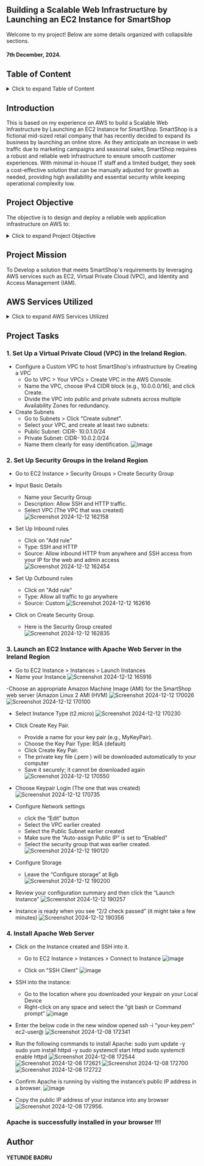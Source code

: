 ## Building a Scalable Web Infrastructure by Launching an EC2 Instance for SmartShop
Welcome to my project! Below are some details organized with collapsible sections.
#### 7th December, 2024.
## Table of Content
<details>
  <summary>Click to expand Table of Content</summary>

  - [Introduction](#introduction)
  - [Project Objective](#project-objective)
  - [Project Mission](#project-mission)
  - [AWS Services Utilized](#aws-services-utilized)
  - [Project Tasks](#project-tasks)
    - [Set up a Virtual Private Cloud (VPC)](#set-up-a-virtual-private-cloud-vpc)
    - [Set up Security Groups](#set-up-security-groups)
    - [Launch an EC2 Instance with Apache Web Server](#launch-an-ec2-instance-with-apache-web-server)
    - [Install Apache Web Server](#install-apache-web-server)
</details>
  
  ## Introduction
This is based on my experience on AWS to build a Scalable Web Infrastructure by Launching an EC2 Instance for SmartShop. SmartShop is a fictional mid-sized retail company that has recently decided to expand its business by launching an online store. As they anticipate an increase in web traﬀic due to marketing campaigns and seasonal sales, SmartShop requires a robust and reliable web infrastructure to ensure smooth customer experiences. With minimal in-house IT staﬀ and a limited budget, they seek a cost-eﬀective solution that can be manually adjusted for growth as needed, providing high availability and essential security while keeping operational complexity low.

## Project Objective 
The objective is to design and deploy a reliable web application infrastructure on AWS to:
<details>
  <summary>Click to expand Project Objective</summary>

  - Support anticipated growth with ﬂexible resource allocation
  - Ensure high availability and consistent user experience
  - Implement strong security measures to protect customer data
  - Be cost-eﬀective and optimized for performance
</details>

## Project Mission
To Develop a solution that meets SmartShop's requirements by leveraging AWS services such as EC2, Virtual Private Cloud (VPC), and Identity and Access Management (IAM).

## AWS Services Utilized
<details>
  <summary>Click to expand AWS Services Utilized</summary>

  - Amazon EC2: Hosting the scalable web application.
  - Amazon VPC: Isolating the network environment.
  - Amazon CloudWatch: Monitoring resources and setting up alerts.
  - AWS CloudTrail: Auditing AWS API calls.
</details>

## Project Tasks
### 1. Set Up a Virtual Private Cloud (VPC) in the Ireland Region.
- Configure a Custom VPC to host SmartShop's infrastructure by Creating a VPC
  - Go to VPC > Your VPCs > Create VPC in the AWS Console.
  - Name the VPC, choose IPv4 CIDR block (e.g., 10.0.0.0/16), and click Create.
  - Divide the VPC into public and private subnets across multiple Availability Zones for redundancy.
- Create Subnets
  - Go to Subnets > Click "Create subnet".
  - Select your VPC, and create at least two subnets:
  - Public Subnet: CIDR- 10.0.1.0/24
  - Private Subnet: CIDR- 10.0.2.0/24
  - Name them clearly for easy identification.
![image](https://github.com/user-attachments/assets/dc7812bd-1d98-484a-836f-88d18f26770d)

### 2. Set Up Security Groups in the Ireland Region
- Go to EC2 Instance > Security Groups > Create Security Group
- Input Basic Details
  - Name your Security Group
  - Description: Allow SSH and HTTP traffic.
  - Select VPC (The VPC that was created)
  ![Screenshot 2024-12-12 162158](https://github.com/user-attachments/assets/5bdecc4b-271e-4a77-8ecd-36f43946765a)

- Set Up Inbound rules
  - Click on "Add rule"
  - Type: SSH and HTTP
  - Source: Allow inbound HTTP from anywhere and SSH access from your IP for the web and admin access
![Screenshot 2024-12-12 162454](https://github.com/user-attachments/assets/5e485aaa-6bec-4284-9a75-2c60d1e506b3)

- Set Up Outbound rules
  - Click on "Add rule"
  - Type: Allow all traffic to go anywhere
  - Source: Custom
![Screenshot 2024-12-12 162616](https://github.com/user-attachments/assets/69e421b6-aaaa-4ff7-a428-bb47f711493e)

- Click on Create Security Group.
  - Here is the Security Group created
![Screenshot 2024-12-12 162835](https://github.com/user-attachments/assets/0d0a0f65-9159-4a4e-bc23-00afa367368c)

### 3. Launch an EC2 Instance with Apache Web Server in the Ireland Region
- Go to EC2 Instance > Instances > Launch Instances
- Name your Instance
![Screenshot 2024-12-12 165916](https://github.com/user-attachments/assets/e17965c4-743c-4529-807f-82fcfe187012)

-Choose an appropriate Amazon Machine Image (AMI) for the SmartShop web server (Amazon Linux 2 AMI (HVM)
![Screenshot 2024-12-12 170026](https://github.com/user-attachments/assets/754a6f39-201c-490d-b52e-e062aea776dd)
![Screenshot 2024-12-12 170100](https://github.com/user-attachments/assets/03f19be7-71e4-4572-b627-ee3eb1929af9)

- Select Instance Type (t2.micro)
![Screenshot 2024-12-12 170230](https://github.com/user-attachments/assets/a3940e2c-fedf-486d-893d-120f56c063d1)

- Click Create Key Pair.
   - Provide a name for your key pair (e.g., MyKeyPair).
   - Choose the Key Pair Type: RSA (default)
   - Click Create Key Pair.
   - The private key file (.pem ) will be downloaded automatically to your computer
   - Save it securely; it cannot be downloaded again
                 ![Screenshot 2024-12-12 170550](https://github.com/user-attachments/assets/090b1191-0654-400c-8a24-1514f01417a3)

- Choose Keypair Login (The one that was created)
![Screenshot 2024-12-12 170735](https://github.com/user-attachments/assets/fb4b2046-2ef8-46e3-8103-fb9833ffb380)

- Configure Network settings
  - click the “Edit” button
  - Select the VPC earlier created
  - Select the Public Subnet earlier created
  - Make sure the “Auto-assign Public IP” is set to “Enabled”
  - Select the security group that was earlier created.
![Screenshot 2024-12-12 190120](https://github.com/user-attachments/assets/52074274-1f56-4ced-a2e4-cd2a95c80a9d)

- Configure Storage
   - Leave the “Configure storage” at 8gb
![Screenshot 2024-12-12 190200](https://github.com/user-attachments/assets/d4bc2997-57e6-43ae-a94c-b66970c92e53)

- Review your configuration summary and then click the “Launch Instance”
![Screenshot 2024-12-12 190257](https://github.com/user-attachments/assets/2e060d42-ba43-4f3b-8e95-3ee2b4762251)

- Instance is ready when you see “2/2 check passed” (it might take a few minutes)
![Screenshot 2024-12-12 190356](https://github.com/user-attachments/assets/f79c88c8-9f36-4f74-b354-32c06d8bd1cf)

### 4. Install Apache Web Server
- Click on the Instance created and SSH into it.
  - Go to EC2 Instance > Instances > Connect to Instance
![image](https://github.com/user-attachments/assets/8091a9d5-7427-44c9-a933-56b66881b1ad)

  - Click on "SSH Client"
![image](https://github.com/user-attachments/assets/78db741e-619d-4d16-b4e1-5dfd2f996ec6)

- SSH into the instance:
  - Go to the location where you downloaded your keypair on your Local Device
  - Right-click on any space and select the “git bash or Command prompt”
![image](https://github.com/user-attachments/assets/edd639ea-e8d8-4e90-af19-8ccd0e5c2c99)

- Enter the below code in the new window opened
     ssh -i "your-key.pem" ec2-user@<public-ip>
![Screenshot 2024-12-08 172341](https://github.com/user-attachments/assets/897167ce-6158-462b-8851-3862da43771f)

- Run the following commands to install Apache:
  sudo yum update -y
  sudo yum install httpd -y
  sudo systemctl start httpd
  sudo systemctl enable httpd
![Screenshot 2024-12-08 172544](https://github.com/user-attachments/assets/1c290ce5-b4a7-4f96-b11a-a0bbb90f90be)
![Screenshot 2024-12-08 172621](https://github.com/user-attachments/assets/29de9e49-0ee9-4008-8ef0-c60520ffc906)
![Screenshot 2024-12-08 172700](https://github.com/user-attachments/assets/57f65a8d-29da-431e-a0da-87413ad3131b)
![Screenshot 2024-12-08 172722](https://github.com/user-attachments/assets/bc93180e-7ccd-47db-8196-5b75562abd2a)

- Confirm Apache is running by visiting the instance’s public IP address in a browser.
![image](https://github.com/user-attachments/assets/a1f872d8-ac71-4768-ba77-cc9f5414a56d)

- Copy the public IP address of your instance into any browser
![Screenshot 2024-12-08 172956](https://github.com/user-attachments/assets/b9843ae1-7300-4121-97fd-b8a689ab8843).

### Apache is successfully installed in your browser !!!

## Author
#### YETUNDE BADRU


